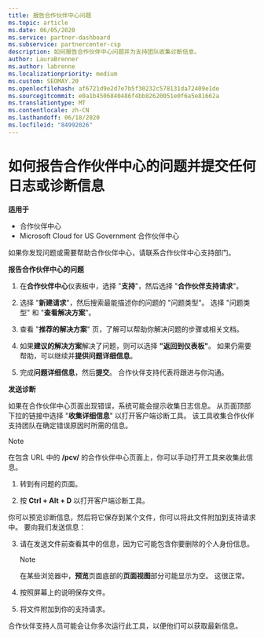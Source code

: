 ```yaml
---
title: 报告合作伙伴中心问题
ms.topic: article
ms.date: 06/05/2020
ms.service: partner-dashboard
ms.subservice: partnercenter-csp
description: 如何报告合作伙伴中心问题并为支持团队收集诊断信息。
author: LauraBrenner
ms.author: labrenne
ms.localizationpriority: medium
ms.custom: SEOMAY.20
ms.openlocfilehash: af6721d9e2d7e7b5f30232c578131da72409e1de
ms.sourcegitcommit: e0a1b4506840486f4bb82620051e0f6a5e81662a
ms.translationtype: MT
ms.contentlocale: zh-CN
ms.lasthandoff: 06/18/2020
ms.locfileid: "84992026"
---
```

# <a name="how-to-report-problems-with-partner-center-and-submit-any-log-or-diagnostics-information"></a>如何报告合作伙伴中心的问题并提交任何日志或诊断信息

**适用于**

- 合作伙伴中心
- Microsoft Cloud for US Government 合作伙伴中心

如果你发现问题或需要帮助合作伙伴中心，请联系合作伙伴中心支持部门。

**报告合作伙伴中心的问题**

1. 在**合作伙伴中心**仪表板中，选择 "**支持**"，然后选择 "**合作伙伴支持请求**"。

2. 选择 "**新建请求**"，然后搜索最能描述你的问题的 "问题类型"。 选择 "问题类型" 和 "**查看解决方案**"。

3. 查看 "**推荐的解决方案**" 页，了解可以帮助你解决问题的步骤或相关文档。

4. 如果**建议的解决方案**解决了问题，则可以选择 **"返回到仪表板"**。 如果仍需要帮助，可以继续并**提供问题详细信息**。

5. 完成**问题详细信息**，然后**提交**。 合作伙伴支持代表将跟进与你沟通。

**发送诊断**

如果在合作伙伴中心页面出现错误，系统可能会提示收集日志信息。 从页面顶部下拉的链接中选择 "**收集详细信息**" 以打开客户端诊断工具。 该工具收集合作伙伴支持团队在确定错误原因时所需的信息。 

>[!NOTE]
>在包含 URL 中的 **/pcv/** 的合作伙伴中心页面上，你可以手动打开工具来收集此信息。

1. 转到有问题的页面。

2. 按 **Ctrl + Alt + D** 以打开客户端诊断工具。

你可以预览诊断信息，然后将它保存到某个文件，你可以将此文件附加到支持请求中。 要向我们发送信息：

3. 请在发送文件前查看其中的信息，因为它可能包含你要删除的个人身份信息。 

    >[!NOTE]
    >在某些浏览器中，**预览**页面底部的**页面视图**部分可能显示为空。 这很正常。

4. 按照屏幕上的说明保存文件。

5. 将文件附加到你的支持请求。

合作伙伴支持人员可能会让你多次运行此工具，以便他们可以获取最新信息。

